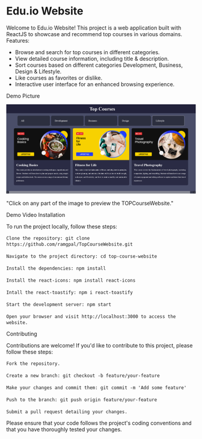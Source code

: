 # Edu.io Website

Welcome to Edu.io Website! This project is a web application built with ReactJS to showcase and recommend top courses in various domains.
Features:

   * Browse and search for top courses in different categories.
   * View detailed course information, including title & description.
   * Sort courses based on different categories Development, Business, Design & Lifestyle.
   * Like courses as favorites or dislike.
   * Interactive user interface for an enhanced browsing experience.

Demo Picture

![A screenshot of Edu.io website](./Edu.ioSS.png)

"Click on any part of the image to preview the TOPCourseWebsite."

Demo Video
Installation

To run the project locally, follow these steps:

    Clone the repository: git clone https://github.com/ramgpal/TopCourseWebsite.git
    
    Navigate to the project directory: cd top-course-website
    
    Install the dependencies: npm install
    
    Install the react-icons: npm install react-icons
    
    Intall the react-toastify: npm i react-toastify
    
    Start the development server: npm start
    
    Open your browser and visit http://localhost:3000 to access the website.

Contributing

Contributions are welcome! If you'd like to contribute to this project, please follow these steps:

    Fork the repository.
    
    Create a new branch: git checkout -b feature/your-feature
    
    Make your changes and commit them: git commit -m 'Add some feature'
    
    Push to the branch: git push origin feature/your-feature
    
    Submit a pull request detailing your changes.

Please ensure that your code follows the project's coding conventions and that you have thoroughly tested your changes.
